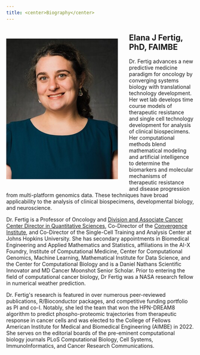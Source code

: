 ```yaml
---
title: <center>Biography</center>
---
```


<img src="/images/elana-fertig.jpg" align="left" style="margin: 30px 30px 30px 0px;" />

## Elana J Fertig, PhD, FAIMBE

Dr. Fertig advances a new predictive medicine paradigm for oncology by converging systems biology with translational technology development. Her wet lab develops time course models of therapeutic resistance and single cell technology development for analysis of clinical biospecimens. Her computational methods blend mathematical modeling and artificial intelligence to determine the biomarkers and molecular mechanisms of therapeutic resistance and disease progression from multi-platform genomics data. These techniques have broad applicability to the analysis of clinical biospecimens, developmental biology, and neuroscience. 

Dr. Fertig is a Professor of Oncology and <a href="https://oncologyqs.jhmi.edu/about/" target="_blank">Division and Associate Cancer Center Director in Quantitative Sciences</a>, Co-Director of the <a href="https://convergence.jh.edu" target="_blank">Convergence Institute</a>, and Co-Director of the Single-Cell Training and Analysis Center at Johns Hopkins University. She has secondary appointments in Biomedical Engineering and Applied Mathematics and Statistics, affiliations in the AI-X Foundry, Institute of Computational Medicine, Center for Computational Genomics, Machine Learning, Mathematical Institute for Data Science, and the Center for Computational Biology and is a Daniel Nathans Scientific Innovator and MD Cancer Moonshot Senior Scholar. Prior to entering the field of computational cancer biology, Dr Fertig was a NASA research fellow in numerical weather prediction.

Dr. Fertig's research is featured in over numerous peer-reviewed publications, R/Bioconductor packages, and competitive funding portfolio as PI and co-I. Notably, she led the team that won the HPN-DREAM8 algorithm to predict phospho-proteomic trajectories from therapeutic response in cancer cells and was elected to the College of Fellows American Institute for Medical and Biomedical Engineering (AIMBE) in 2022. She serves on the editorial boards of the pre-eminent computational biology journals PLoS Computational Biology, Cell Systems, ImmunoInformatics, and Cancer Research Communications.
